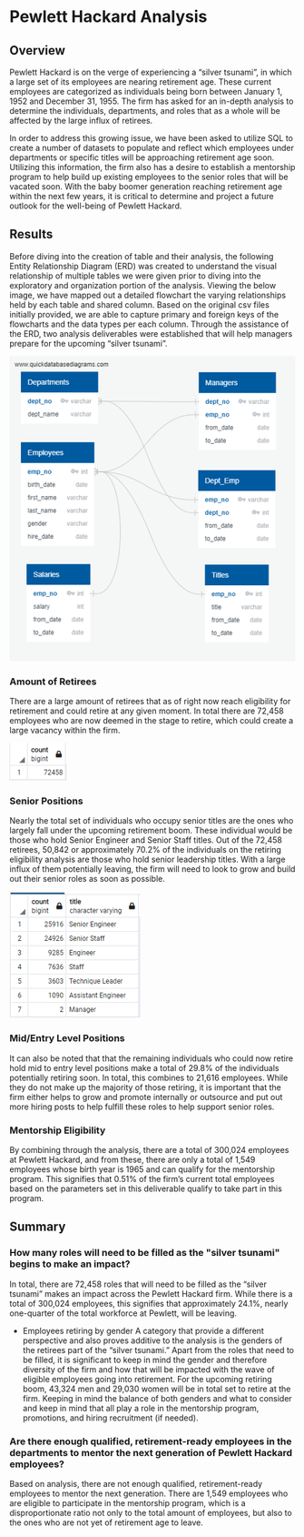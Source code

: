 # Pewlett Hackard Analysis

## Overview
Pewlett Hackard is on the verge of experiencing a “silver tsunami”, in which a large set of its employees are nearing retirement age. These current employees are categorized as individuals being born between January 1, 1952 and December 31, 1955. The firm has asked for an in-depth analysis to determine the individuals, departments, and roles that as a whole will be affected by the large influx of retirees.

In order to address this growing issue, we have been asked to utilize SQL to create a number of datasets to populate and reflect which employees under departments or specific titles will be approaching retirement age soon. Utilizing this information, the firm also has a desire to establish a mentorship program to help build up existing employees to the senior roles that will be vacated soon. With the baby boomer generation reaching retirement age within the next few years, it is critical to determine and project a future outlook for the well-being of Pewlett Hackard. 

## Results
Before diving into the creation of table and their analysis, the following Entity Relationship Diagram (ERD) was created to understand the visual relationship of multiple tables we were given prior to diving into the exploratory and organization portion of the analysis.
Viewing the below image, we have mapped out a detailed flowchart the varying relationships held by each table and shared column. Based on the original csv files initially provided, we are able to capture primary and foreign keys of the flowcharts and the data types per each column. Through the assistance of the ERD, two analysis deliverables were established that will help managers prepare for the upcoming “silver tsunami”. 

![ERD](Resources/Employee_DB.png)

### Amount of Retirees
There are a large amount of retirees that as of right now reach eligibility for retirement and could retire at any given moment. In total there are 72,458 employees who are now deemed in the stage to retire, which could create a large vacancy within the firm. 

![total retirees](Resources/number_of_total_retiring.png)

### Senior Positions
Nearly the total set of individuals who occupy senior titles are the ones who largely fall under the upcoming retirement boom. These individual would be those who hold Senior Engineer and Senior Staff titles. Out of the 72,458 retirees, 50,842 or approximately 70.2% of the individuals on the retiring eligibility analysis are those who hold senior leadership titles. With a large influx of them potentially leaving, the firm will need to look to grow and build out their senior roles as soon as possible.

![retiring titles](Resources/count_of_retiring_titles.png)

### Mid/Entry Level Positions
It can also be noted that that the remaining individuals who could now retire hold mid to entry level positions make a total of 29.8% of the individuals potentially retiring soon. In total, this combines to 21,616 employees. While they do not make up the majority of those retiring, it is important that the firm either helps to grow and promote internally or outsource and put out more hiring posts to help fulfill these roles to help support senior roles.  

### Mentorship Eligibility 
By combining through the analysis, there are a total of 300,024 employees at Pewlett Hackard, and from these, there are only a total of 1,549 employees whose birth year is 1965 and can qualify for the mentorship program. This signifies that 0.51% of the firm’s current total employees based on the parameters set in this deliverable qualify to take part in this program. 


## Summary
### How many roles will need to be filled as the "silver tsunami" begins to make an impact?
In total, there are 72,458 roles that will need to be filled as the “silver tsunami” makes an impact across the Pewlett Hackard firm. While there is a total of 300,024 employees, this signifies that approximately 24.1%, nearly one-quarter of the total workforce at Pewlett, will be leaving. 

- Employees retiring by gender
A category that provide a different perspective and also proves additive to the analysis is the genders of the retirees part of the “silver tsunami.” Apart from the roles that need to be filled, it is significant to keep in mind the gender and therefore diversity of the firm and how that will be impacted with the wave of eligible employees going into retirement. For the upcoming retiring boom, 43,324 men and 29,030 women will be in total set to retire at the firm. Keeping in mind the balance of both genders and what to consider and keep in mind that all play a role in the mentorship program, promotions, and hiring recruitment (if needed). 



### Are there enough qualified, retirement-ready employees in the departments to mentor the next generation of Pewlett Hackard employees?
Based on analysis, there are not enough qualified, retirement-ready employees to mentor the next generation. There are 1,549 employees who are eligible to participate in the mentorship program, which is a disproportionate ratio not only to the total amount of employees, but also to the ones who are not yet of retirement age to leave. 


